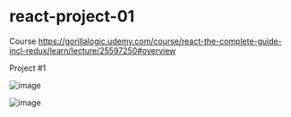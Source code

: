 # react-project-01
Course
https://gorillalogic.udemy.com/course/react-the-complete-guide-incl-redux/learn/lecture/25597250#overview

Project #1

![image](https://github.com/NaoRojas/react-project-01/assets/46090365/67d3cd79-3a98-4470-9217-de6229161251)

![image](https://github.com/NaoRojas/react-project-01/assets/46090365/6af0a829-c26a-4d41-b976-57f91e1e6f1e)
